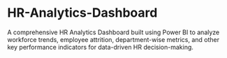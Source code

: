 # HR-Analytics-Dashboard
A comprehensive HR Analytics Dashboard built using Power BI to analyze workforce trends, employee attrition, department-wise metrics, and other key performance indicators for data-driven HR decision-making.
